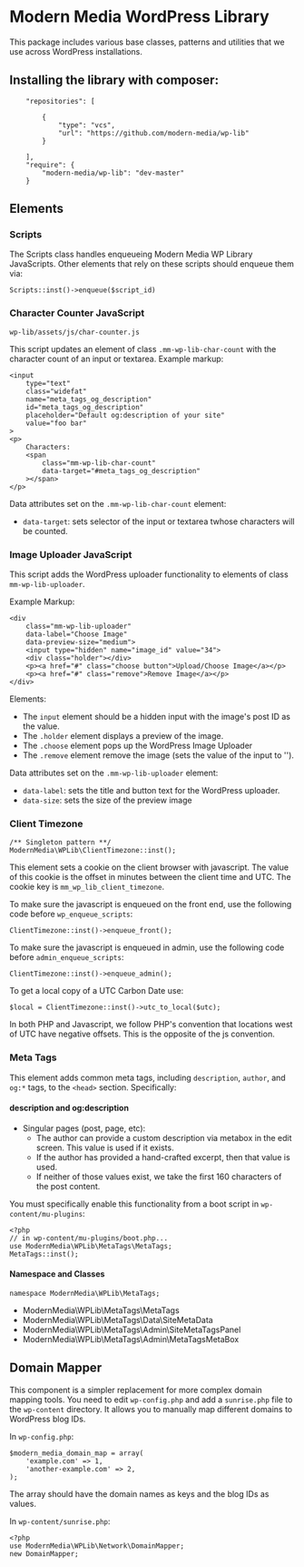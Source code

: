 # Modern Media WordPress Library

This package includes various base classes, patterns and utilities that we use across WordPress installations.

## Installing the library with composer:

```
	"repositories": [
		
		{
			"type": "vcs",
			"url": "https://github.com/modern-media/wp-lib"
		}

	],
	"require": {
		"modern-media/wp-lib": "dev-master"
	}
```

## Elements

### Scripts

The Scripts class handles enqueueing Modern Media WP Library JavaScripts. Other elements that rely  on these scripts should enqueue them via:  

    Scripts::inst()->enqueue($script_id)

### Character Counter JavaScript

    wp-lib/assets/js/char-counter.js
    
This script updates an element of class `.mm-wp-lib-char-count` with the character count of an input or textarea. Example markup:

    <input
		type="text"
		class="widefat"
		name="meta_tags_og_description"
		id="meta_tags_og_description"
		placeholder="Default og:description of your site"
		value="foo bar"
	>
	<p>
	    Characters: 
	    <span 
	        class="mm-wp-lib-char-count" 
	        data-target="#meta_tags_og_description"
	    ></span>
	</p>

Data attributes set on the `.mm-wp-lib-char-count` element:  
 * 	`data-target`: sets selector of the input or textarea twhose characters will be counted.

### Image Uploader JavaScript

This script adds the WordPress uploader functionality to elements of class `mm-wp-lib-uploader`.
 
Example Markup:

    <div 
        class="mm-wp-lib-uploader" 
        data-label="Choose Image" 
        data-preview-size="medium">
        <input type="hidden" name="image_id" value="34">
	    <div class="holder"></div>
	    <p><a href="#" class="choose button">Upload/Choose Image</a></p>
	    <p><a href="#" class="remove">Remove Image</a></p>
    </div>

Elements:
 
 * The `input` element should be a hidden input with the image's post ID as the value.
 * The `.holder` element displays a preview of the image.
 * The `.choose` element pops up the WordPress Image Uploader
 * The `.remove` element remove the image (sets the value of the input to '').


Data attributes set on the `.mm-wp-lib-uploader` element:  
 * 	`data-label`: sets the title and button text for the WordPress uploader.  
 * 	`data-size`: sets the size of the preview image	
### Client Timezone 

    /** Singleton pattern **/
    ModernMedia\WPLib\ClientTimezone::inst();

This element sets a cookie on the client browser with javascript. The value of this cookie is the offset in minutes between the client time and UTC. The cookie key is `mm_wp_lib_client_timezone`. 

To make sure the javascript is enqueued on the front end, use the following code before `wp_enqueue_scripts`:

    ClientTimezone::inst()->enqueue_front();

To make sure the javascript is enqueued in admin, use the following code before `admin_enqueue_scripts`:

    ClientTimezone::inst()->enqueue_admin();
    
To get a local copy of a UTC Carbon Date use:

    $local = ClientTimezone::inst()->utc_to_local($utc);
    
In both PHP and Javascript, we follow PHP's convention that locations west of UTC have negative offsets. This is the opposite of the js convention.



### Meta Tags


This element adds common meta tags, including `description`, `author`, and `og:*` tags, to the `<head>` section. Specifically:

#### description and og:description

- Singular pages (post, page, etc):
	- The author can provide a custom description via metabox in the edit screen. This value is used if it exists.
	- If the author has provided a hand-crafted excerpt, then that value is used.
	- If neither of those values exist, we take the first 160 characters of the post content.
	

You must specifically enable this functionality from a boot script in `wp-content/mu-plugins`:

```
<?php
// in wp-content/mu-plugins/boot.php...
use ModernMedia\WPLib\MetaTags\MetaTags;
MetaTags::inst();
```

#### Namespace and Classes

```
namespace ModernMedia\WPLib\MetaTags;
```

- ModernMedia\WPLib\MetaTags\MetaTags
- ModernMedia\WPLib\MetaTags\Data\SiteMetaData
- ModernMedia\WPLib\MetaTags\Admin\SiteMetaTagsPanel
- ModernMedia\WPLib\MetaTags\Admin\MetaTagsMetaBox


## Domain Mapper

This component is a simpler replacement for more complex domain mapping tools.  You need to edit `wp-config.php` and add a `sunrise.php` file to the `wp-content` directory. It allows you to manually map different domains to WordPress blog IDs.

In `wp-config.php`:

```
$modern_media_domain_map = array(
	'example.com' => 1,
	'another-example.com' => 2,
);
```
The array should have the domain names as keys and the blog IDs as values.

In `wp-content/sunrise.php`:

```
<?php
use ModernMedia\WPLib\Network\DomainMapper;
new DomainMapper;
```









